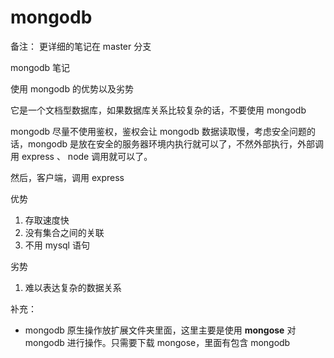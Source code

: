 # mongodb

备注： 更详细的笔记在 master 分支

mongodb 笔记

使用 mongodb 的优势以及劣势

它是一个文档型数据库，如果数据库关系比较复杂的话，不要使用 mongodb

mongodb 尽量不使用鉴权，鉴权会让 mongodb 数据读取慢，考虑安全问题的话，mongodb 是放在安全的服务器环境内执行就可以了，不然外部执行，外部调用 express 、 node 调用就可以了。

然后，客户端，调用 express

优势

1. 存取速度快
2. 没有集合之间的关联
3. 不用 mysql 语句

劣势

1. 难以表达复杂的数据关系

补充：

- mongodb 原生操作放扩展文件夹里面，这里主要是使用 **mongose** 对 mongodb 进行操作。只需要下载 mongose，里面有包含 mongodb
